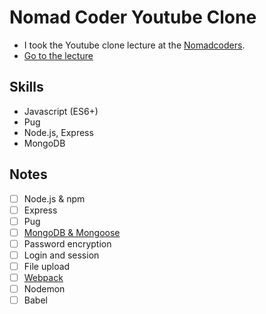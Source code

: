 # Nomad Coder Youtube Clone

- I took the Youtube clone lecture at the [Nomadcoders](https://nomadcoders.co/).
- [Go to the lecture](https://nomadcoders.co/wetube)

## Skills

- Javascript (ES6+)
- Pug
- Node.js, Express
- MongoDB

## Notes

- [ ] Node.js & npm
- [ ] Express
- [ ] Pug 
- [ ] [MongoDB & Mongoose](https://github.com/cskime/nomad-coder-youtube-clone/blob/main/lecture/mongodb-mongoose.md)
- [ ] Password encryption
- [ ] Login and session
- [ ] File upload
- [ ] [Webpack](https://github.com/cskime/nomad-coder-youtube-clone/blob/main/lecture/webpack.md)
- [ ] Nodemon
- [ ] Babel

